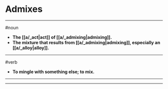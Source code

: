 # Admixes
---
#noun
- **The [[a/_act|act]] of [[a/_admixing|admixing]].**
- **The mixture that results from [[a/_admixing|admixing]], especially an [[a/_alloy|alloy]].**
---
#verb
- **To mingle with something else; to mix.**
---
---
